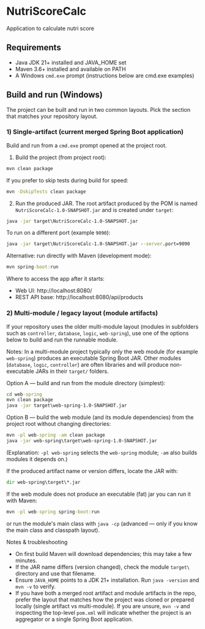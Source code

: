 # NutriScoreCalc
Application to calculate nutri score

## Requirements
- Java JDK 21+ installed and JAVA_HOME set
- Maven 3.6+ installed and available on PATH
- A Windows `cmd.exe` prompt (instructions below are cmd.exe examples)

## Build and run (Windows)
The project can be built and run in two common layouts. Pick the section that matches your repository layout.

### 1) Single-artifact (current merged Spring Boot application)
Build and run from a `cmd.exe` prompt opened at the project root.

1) Build the project (from project root):

```cmd
mvn clean package
```

If you prefer to skip tests during build for speed:

```cmd
mvn -DskipTests clean package
```

2) Run the produced JAR. The root artifact produced by the POM is named `NutriScoreCalc-1.0-SNAPSHOT.jar` and is created under `target`:

```cmd
java -jar target\NutriScoreCalc-1.0-SNAPSHOT.jar
```

To run on a different port (example `9090`):

```cmd
java -jar target\NutriScoreCalc-1.0-SNAPSHOT.jar --server.port=9090
```

Alternative: run directly with Maven (development mode):

```cmd
mvn spring-boot:run
```

Where to access the app after it starts:
- Web UI: http://localhost:8080/
- REST API base: http://localhost:8080/api/products


### 2) Multi-module / legacy layout (module artifacts)
If your repository uses the older multi-module layout (modules in subfolders such as `controller`, `database`, `logic`, `web-spring`), use one of the options below to build and run the runnable module.

Notes: In a multi-module project typically only the web module (for example `web-spring`) produces an executable Spring Boot JAR. Other modules (`database`, `logic`, `controller`) are often libraries and will produce non-executable JARs in their `target/` folders.

Option A — build and run from the module directory (simplest):

```cmd
cd web-spring
mvn clean package
java -jar target\web-spring-1.0-SNAPSHOT.jar
```

Option B — build the web module (and its module dependencies) from the project root without changing directories:

```cmd
mvn -pl web-spring -am clean package
java -jar web-spring\target\web-spring-1.0-SNAPSHOT.jar
```

(Explanation: `-pl web-spring` selects the `web-spring` module; `-am` also builds modules it depends on.)

If the produced artifact name or version differs, locate the JAR with:

```cmd
dir web-spring\target\*.jar
```

If the web module does not produce an executable (fat) jar you can run it with Maven:

```cmd
mvn -pl web-spring spring-boot:run
```

or run the module's main class with `java -cp` (advanced — only if you know the main class and classpath layout).


Notes & troubleshooting
- On first build Maven will download dependencies; this may take a few minutes.
- If the JAR name differs (version changed), check the module `target\` directory and use that filename.
- Ensure `JAVA_HOME` points to a JDK 21+ installation. Run `java -version` and `mvn -v` to verify.
- If you have both a merged root artifact and module artifacts in the repo, prefer the layout that matches how the project was cloned or prepared locally (single artifact vs multi-module). If you are unsure, `mvn -v` and inspecting the top-level `pom.xml` will indicate whether the project is an aggregator or a single Spring Boot application.
